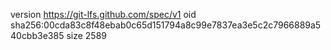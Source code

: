 version https://git-lfs.github.com/spec/v1
oid sha256:00cda83c8f48ebab0c65d151794a8c99e7837ea3e5c2c7966889a540cbb3e385
size 2589
